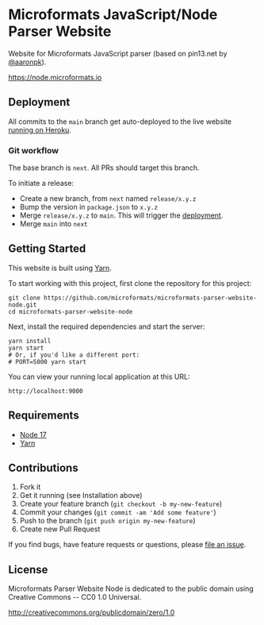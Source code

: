 # Microformats JavaScript/Node Parser Website

Website for Microformats JavaScript parser (based on pin13.net by [@aaronpk](https://github.com/aaronpk)).

https://node.microformats.io

## Deployment

All commits to the `main` branch get auto-deployed to the live website [running on Heroku](https://node.microformats.io).

### Git workflow

The base branch is `next`. All PRs should target this branch.

To initiate a release:

- Create a new branch, from `next` named `release/x.y.z`
- Bump the version in `package.json` to `x.y.z`
- Merge `release/x.y.z` to `main`. This will trigger the [deployment](#deployment).
- Merge `main` into `next`

## Getting Started

This website is built using [Yarn](https://yarnpkg.com/).

To start working with this project, first clone the repository for this project:

```
git clone https://github.com/microformats/microformats-parser-website-node.git
cd microformats-parser-website-node
```

Next, install the required dependencies and start the server:

```
yarn install
yarn start
# Or, if you'd like a different port:
# PORT=5000 yarn start
```

You can view your running local application at this URL:

```
http://localhost:9000
```

## Requirements

- [Node 17](https://nodejs.org/en/blog/release/v17.0.0/)
- [Yarn](https://yarnpkg.com/cli/install)

## Contributions

1. Fork it
2. Get it running (see Installation above)
3. Create your feature branch (`git checkout -b my-new-feature`)
4. Commit your changes (`git commit -am 'Add some feature'`)
5. Push to the branch (`git push origin my-new-feature`)
6. Create new Pull Request

If you find bugs, have feature requests or questions, please
[file an issue](https://github.com/microformats/microformats-parser-website-node/issues).

## License

Microformats Parser Website Node is dedicated to the public domain using Creative Commons -- CC0 1.0 Universal.

http://creativecommons.org/publicdomain/zero/1.0
